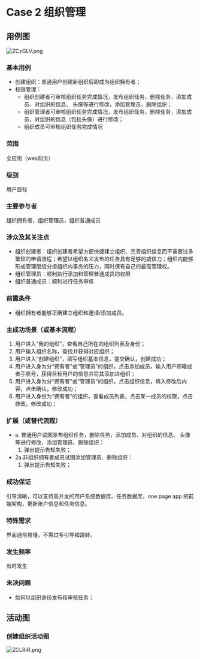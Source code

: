 # Case 2 组织管理

## 用例图

![ZCzGLV.png](https://s2.ax1x.com/2019/06/23/ZCzGLV.png)

### 基本用例

- 创建组织：普通用户创建新组织后即成为组织拥有者；
- 权限管理：
  - 组织创建者可审核组织任务完成情况，发布组织任务，删除任务，添加成员、对组织的信息、 头像等进行修改，添加管理员、删除组织；
  - 组织管理者可审核组织任务完成情况，发布组织任务，删除任务，添加成员，对组织的信息（包括头像）进行修改；
  - 组织成员可审核组织任务完成情况

### 范围

全应用（web网页）

### 级别

用户目标

### 主要参与者

组织拥有者，组织管理员，组织普通成员

### 涉众及其关注点

- 组织创建者：组织创建者希望方便快捷建立组织、完善组织信息而不需要过多繁琐的申请流程；希望以组织名义发布的任务具有足够的威信力；组织内能够形成管理层级分担组织内事务的压力，同时保有自己的最高管理权。
- 组织管理员：顺利执行添加和管理普通成员的权限
- 组织普通成员：顺利进行任务审核

### 前置条件

- 组织拥有者能够正确建立组织和邀请/添加成员。

### 主成功场景（或基本流程）

1. 用户进入“我的组织”，查看自己所在的组织列表及身份；
2. 用户输入组织名称，查找并获得对应组织；
3. 用户进入“创建组织”，填写组织基本信息，提交确认，创建成功；
4. 用户进入身为分“拥有者”或“管理员”的组织，点击添加成员，输入用户邮箱或者手机号，获得目标用户的信息并将其添加进组织；
5. 用户进入身为分“拥有者”或“管理员”的组织，点击组织信息，填入修改后内容，点击确认，修改成功；
6. 用户进入身份为“拥有者”的组织，查看成员列表，点击某一成员的权限，点击修改，修改成功；



### 扩展（或替代流程）

- a. 普通用户试图发布组织任务，删除任务，添加成员、对组织的信息、 头像等进行修改，添加管理员、删除组织：
  1. 弹出提示告知失败；
- 2a.非组织拥有者成员试图添加管理员、删除组织：
  1. 弹出提示告知失败；

### 成功保证

引导清晰，可以支持高并发的用户系统数据库、任务数据库，one page app 的前端架构，更新账户信息和任务信息。

### 特殊需求

界面通俗易懂，不需过多引导和跳转。

### 发生频率

有时发生

### 未决问题

- 如何以组织身份发布和审核任务；



## 活动图

### 创建组织活动图

![ZCLRiR.png](https://s2.ax1x.com/2019/06/23/ZCLRiR.png)